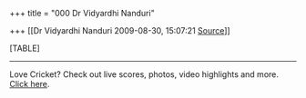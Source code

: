 +++
title = "000 Dr Vidyardhi Nanduri"

+++
[[Dr Vidyardhi Nanduri	2009-08-30, 15:07:21 [Source](https://groups.google.com/g/bvparishat/c/V1wjGIRk0zw)]]



[TABLE]

  

------------------------------------------------------------------------

Love Cricket? Check out live scores, photos, video highlights and more. [Click here](http://in.rd.yahoo.com/tagline_cricket_2/*http://cricket.yahoo.com).

